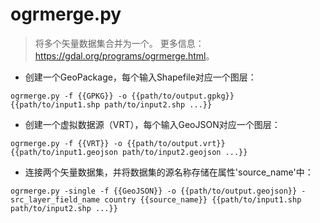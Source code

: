 # ogrmerge.py

> 将多个矢量数据集合并为一个。
> 更多信息：<https://gdal.org/programs/ogrmerge.html>。

- 创建一个GeoPackage，每个输入Shapefile对应一个图层：

`ogrmerge.py -f {{GPKG}} -o {{path/to/output.gpkg}} {{path/to/input1.shp path/to/input2.shp ...}}`

- 创建一个虚拟数据源（VRT），每个输入GeoJSON对应一个图层：

`ogrmerge.py -f {{VRT}} -o {{path/to/output.vrt}} {{path/to/input1.geojson path/to/input2.geojson ...}}`

- 连接两个矢量数据集，并将数据集的源名称存储在属性'source_name'中：

`ogrmerge.py -single -f {{GeoJSON}} -o {{path/to/output.geojson}} -src_layer_field_name country {{source_name}} {{path/to/input1.shp path/to/input2.shp ...}}`